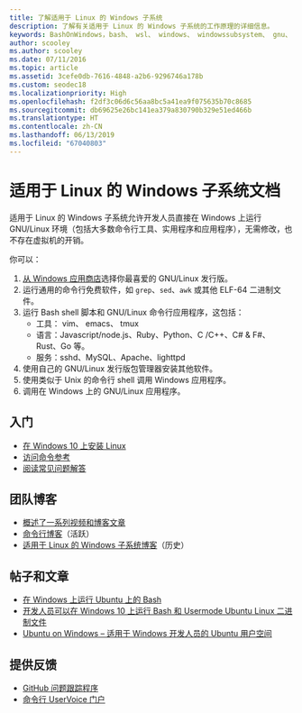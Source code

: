 ```yaml
---
title: 了解适用于 Linux 的 Windows 子系统
description: 了解有关适用于 Linux 的 Windows 子系统的工作原理的详细信息。
keywords: BashOnWindows，bash、 wsl、 windows、 windowssubsystem、 gnu、 linux
author: scooley
ms.author: scooley
ms.date: 07/11/2016
ms.topic: article
ms.assetid: 3cefe0db-7616-4848-a2b6-9296746a178b
ms.custom: seodec18
ms.localizationpriority: High
ms.openlocfilehash: f2df3c06d6c56aa8bc5a41ea9f075635b70c8685
ms.sourcegitcommit: db69625e26bc141ea379a830790b329e51ed466b
ms.translationtype: HT
ms.contentlocale: zh-CN
ms.lasthandoff: 06/13/2019
ms.locfileid: "67040803"
---
```

# <a name="windows-subsystem-for-linux-documentation"></a>适用于 Linux 的 Windows 子系统文档

适用于 Linux 的 Windows 子系统允许开发人员直接在 Windows 上运行 GNU/Linux 环境（包括大多数命令行工具、实用程序和应用程序），无需修改，也不存在虚拟机的开销。

你可以：

1. [从 Windows 应用商店](https://aka.ms/wslstore)选择你最喜爱的 GNU/Linux 发行版。
1. 运行通用的命令行免费软件，如 `grep`、`sed`、`awk` 或其他 ELF-64 二进制文件。 
1. 运行 Bash shell 脚本和 GNU/Linux 命令行应用程序，这包括：  
    * 工具： vim、 emacs、 tmux
    * 语言：Javascript/node.js、Ruby、Python、C /C++、C# & F#、Rust、Go 等。
    * 服务：sshd、MySQL、Apache、lighttpd
1. 使用自己的 GNU/Linux 发行版包管理器安装其他软件。
1. 使用类似于 Unix 的命令行 shell 调用 Windows 应用程序。
1. 调用在 Windows 上的 GNU/Linux 应用程序。

## <a name="getting-started"></a>入门

* [在 Windows 10 上安装 Linux](install-win10.md)
* [访问命令参考](reference.md)
* [阅读常见问题解答](faq.md)

## <a name="team-blogs"></a>团队博客
*  [概述了一系列视频和博客文章](https://blogs.msdn.microsoft.com/commandline/learn-about-windows-console-and-windows-subsystem-for-linux-wsl/)
* [命令行博客](https://blogs.msdn.microsoft.com/commandline/)（活跃）
* [适用于 Linux 的 Windows 子系统博客](https://blogs.msdn.microsoft.com/wsl/)（历史）

## <a name="posts--articles"></a>帖子和文章
* [在 Windows 上运行 Ubuntu 上的 Bash](https://blogs.windows.com/buildingapps/2016/03/30/run-bash-on-ubuntu-on-windows/)
* [开发人员可以在 Windows 10 上运行 Bash 和 Usermode Ubuntu Linux 二进制文件](https://www.hanselman.com/blog/DevelopersCanRunBashShellAndUsermodeUbuntuLinuxBinariesOnWindows10.aspx)
* [Ubuntu on Windows – 适用于 Windows 开发人员的 Ubuntu 用户空间](https://insights.ubuntu.com/2016/03/30/ubuntu-on-windows-the-ubuntu-userspace-for-windows-developers/) 

## <a name="provide-feedback"></a>提供反馈
* [GitHub 问题跟踪程序](https://github.com/Microsoft/BashOnWindows/issues)
* [命令行 UserVoice 门户](https://wpdev.uservoice.com/forums/266908-command-prompt-console-bash-on-ubuntu-on-windo/category/161892-bash)
